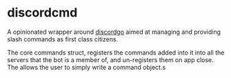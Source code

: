 # discordcmd 

A opinionated wrapper around [discordgo](https://github.com/bwmarrin/discordgo) aimed at managing and providing slash commands as first class citizens. 

The core commands struct, registers the commands added into it into all the servers that the bot is a member of, and un-registers them on app close. The allows the user to simply write a command object.s